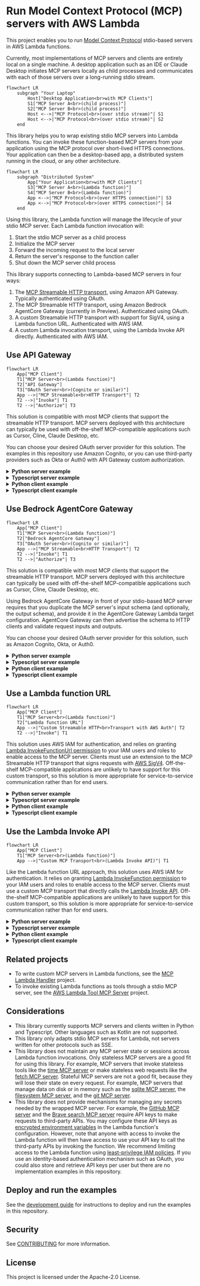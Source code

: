 # Run Model Context Protocol (MCP) servers with AWS Lambda

This project enables you to run [Model Context Protocol](https://modelcontextprotocol.io) stdio-based servers in AWS Lambda functions.

Currently, most implementations of MCP servers and clients are entirely local on a single machine.
A desktop application such as an IDE or Claude Desktop initiates MCP servers locally as child processes
and communicates with each of those servers over a long-running stdio stream.

```mermaid
flowchart LR
    subgraph "Your Laptop"
        Host["Desktop Application<br>with MCP Clients"]
        S1["MCP Server A<br>(child process)"]
        S2["MCP Server B<br>(child process)"]
        Host <-->|"MCP Protocol<br>(over stdio stream)"| S1
        Host <-->|"MCP Protocol<br>(over stdio stream)"| S2
    end
```

This library helps you to wrap existing stdio MCP servers into Lambda functions.
You can invoke these function-based MCP servers from your application using the MCP protocol
over short-lived HTTPS connections.
Your application can then be a desktop-based app, a distributed system running in the cloud,
or any other architecture.

```mermaid
flowchart LR
    subgraph "Distributed System"
        App["Your Application<br>with MCP Clients"]
        S3["MCP Server A<br>(Lambda function)"]
        S4["MCP Server B<br>(Lambda function)"]
        App <-->|"MCP Protocol<br>(over HTTPS connection)"| S3
        App <-->|"MCP Protocol<br>(over HTTPS connection)"| S4
    end
```

Using this library, the Lambda function will manage the lifecycle of your stdio MCP server.
Each Lambda function invocation will:

1. Start the stdio MCP server as a child process
1. Initialize the MCP server
1. Forward the incoming request to the local server
1. Return the server's response to the function caller
1. Shut down the MCP server child process

This library supports connecting to Lambda-based MCP servers in four ways:

1. The [MCP Streamable HTTP transport](https://modelcontextprotocol.io/specification/2025-06-18/basic/transports#streamable-http), using Amazon API Gateway. Typically authenticated using OAuth.
1. The MCP Streamable HTTP transport, using Amazon Bedrock AgentCore Gateway (currently in Preview). Authenticated using OAuth.
1. A custom Streamable HTTP transport with support for SigV4, using a Lambda function URL. Authenticated with AWS IAM.
1. A custom Lambda invocation transport, using the Lambda Invoke API directly. Authenticated with AWS IAM.

## Use API Gateway

```mermaid
flowchart LR
    App["MCP Client"]
    T1["MCP Server<br>(Lambda function)"]
    T2["API Gateway"]
    T3["OAuth Server<br>(Cognito or similar)"]
    App -->|"MCP Streamable<br>HTTP Transport"| T2
    T2 -->|"Invoke"| T1
    T2 -->|"Authorize"| T3
```

This solution is compatible with most MCP clients that support the streamable HTTP transport.
MCP servers deployed with this architecture can typically be used with off-the-shelf
MCP-compatible applications such as Cursor, Cline, Claude Desktop, etc.

You can choose your desired OAuth server provider for this solution. The examples in this
repository use Amazon Cognito, or you can use third-party providers such as Okta or Auth0
with API Gateway custom authorization.

<details>

<summary><b>Python server example</b></summary>

```python
import sys
from mcp.client.stdio import StdioServerParameters
from mcp_lambda import APIGatewayProxyEventHandler, StdioServerAdapterRequestHandler

server_params = StdioServerParameters(
    command=sys.executable,
    args=[
        "-m",
        "my_mcp_server_python_module",
        "--my-server-command-line-parameter",
        "some_value",
    ],
)


request_handler = StdioServerAdapterRequestHandler(server_params)
event_handler = APIGatewayProxyEventHandler(request_handler)


def handler(event, context):
    return event_handler.handle(event, context)
```

See a full, deployable example [here](examples/servers/dad-jokes/).

</details>

<details>

<summary><b>Typescript server example</b></summary>

```typescript
import {
  Handler,
  Context,
  APIGatewayProxyWithCognitoAuthorizerEvent,
  APIGatewayProxyResult,
} from "aws-lambda";
import {
  APIGatewayProxyEventHandler,
  StdioServerAdapterRequestHandler,
} from "@aws/run-mcp-servers-with-aws-lambda";

const serverParams = {
  command: "npx",
  args: [
    "--offline",
    "my-mcp-server-typescript-module",
    "--my-server-command-line-parameter",
    "some_value",
  ],
};

const requestHandler = new APIGatewayProxyEventHandler(
  new StdioServerAdapterRequestHandler(serverParams)
);

export const handler: Handler = async (
  event: APIGatewayProxyWithCognitoAuthorizerEvent,
  context: Context
): Promise<APIGatewayProxyResult> => {
  return requestHandler.handle(event, context);
};
```

See a full, deployable example [here](examples/servers/dog-facts/).

</details>

<details>

<summary><b>Python client example</b></summary>

```python
from mcp import ClientSession
from mcp.client.streamable_http import streamablehttp_client

# Create OAuth client provider here

async with streamablehttp_client(
    url="https://abc123.execute-api.us-east-2.amazonaws.com/prod/mcp",
    auth=oauth_client_provider,
) as (
    read_stream,
    write_stream,
    _,
):
    async with ClientSession(read_stream, write_stream) as session:
        await session.initialize()
        tool_result = await session.call_tool("echo", {"message": "hello"})
```

See a full example as part of the sample chatbot [here](examples/chatbots/python/server_clients/interactive_oauth.py).

</details>

<details>

<summary><b>Typescript client example</b></summary>

```typescript
import { StreamableHTTPClientTransport } from "@modelcontextprotocol/sdk/client/streamableHttp.js";
import { Client } from "@modelcontextprotocol/sdk/client/index.js";

const client = new Client(
  {
    name: "my-client",
    version: "0.0.1",
  },
  {
    capabilities: {
      sampling: {},
    },
  }
);

// Create OAuth client provider here

const transport = new StreamableHTTPClientTransport(
  "https://abc123.execute-api.us-east-2.amazonaws.com/prod/mcp",
  {
    authProvider: oauthProvider,
  }
);
await client.connect(transport);
```

See a full example as part of the sample chatbot [here](examples/chatbots/typescript/src/server_clients/interactive_oauth.ts).

</details>

## Use Bedrock AgentCore Gateway

```mermaid
flowchart LR
    App["MCP Client"]
    T1["MCP Server<br>(Lambda function)"]
    T2["Bedrock AgentCore Gateway"]
    T3["OAuth Server<br>(Cognito or similar)"]
    App -->|"MCP Streamable<br>HTTP Transport"| T2
    T2 -->|"Invoke"| T1
    T2 -->|"Authorize"| T3
```

This solution is compatible with most MCP clients that support the streamable HTTP transport.
MCP servers deployed with this architecture can typically be used with off-the-shelf
MCP-compatible applications such as Cursor, Cline, Claude Desktop, etc.

Using Bedrock AgentCore Gateway in front of your stdio-based MCP server requires that
you duplicate the MCP server's input schema (and optionally, the output schema), and
provide it in the AgentCore Gateway Lambda target configuration. AgentCore Gateway
can then advertise the schema to HTTP clients and validate request inputs and outputs.

You can choose your desired OAuth server provider for this solution, such as Amazon Cognito,
Okta, or Auth0.

<details>

<summary><b>Python server example</b></summary>

```python
import sys
from mcp.client.stdio import StdioServerParameters
from mcp_lambda import BedrockAgentCoreGatewayTargetHandler, StdioServerAdapterRequestHandler

server_params = StdioServerParameters(
    command=sys.executable,
    args=[
        "-m",
        "my_mcp_server_python_module",
        "--my-server-command-line-parameter",
        "some_value",
    ],
)


request_handler = StdioServerAdapterRequestHandler(server_params)
event_handler = BedrockAgentCoreGatewayTargetHandler(request_handler)


def handler(event, context):
    return event_handler.handle(event, context)
```

</details>

<details>

<summary><b>Typescript server example</b></summary>

```typescript
import { Handler, Context } from "aws-lambda";
import {
  BedrockAgentCoreGatewayTargetHandler,
  StdioServerAdapterRequestHandler,
} from "@aws/run-mcp-servers-with-aws-lambda";

const serverParams = {
  command: "npx",
  args: [
    "--offline",
    "my-mcp-server-typescript-module",
    "--my-server-command-line-parameter",
    "some_value",
  ],
};

const requestHandler = new BedrockAgentCoreGatewayTargetHandler(
  new StdioServerAdapterRequestHandler(serverParams)
);

export const handler: Handler = async (
  event: event: Record<string, unknown>,
  context: Context
): Promise<event: Record<string, unknown>> => {
  return requestHandler.handle(event, context);
};
```

</details>

<details>

<summary><b>Python client example</b></summary>

```python
from mcp import ClientSession
from mcp.client.streamable_http import streamablehttp_client

# Create OAuth client provider here

async with streamablehttp_client(
    url="https://abc123.gateway.bedrock-agentcore.us-west-2.amazonaws.com/mcp",
    auth=oauth_client_provider,
) as (
    read_stream,
    write_stream,
    _,
):
    async with ClientSession(read_stream, write_stream) as session:
        await session.initialize()
        tool_result = await session.call_tool("echo", {"message": "hello"})
```

See a full example as part of the sample chatbot [here](examples/chatbots/python/server_clients/interactive_oauth.py).

</details>

<details>

<summary><b>Typescript client example</b></summary>

```typescript
import { StreamableHTTPClientTransport } from "@modelcontextprotocol/sdk/client/streamableHttp.js";
import { Client } from "@modelcontextprotocol/sdk/client/index.js";

const client = new Client(
  {
    name: "my-client",
    version: "0.0.1",
  },
  {
    capabilities: {
      sampling: {},
    },
  }
);

// Create OAuth client provider here

const transport = new StreamableHTTPClientTransport(
  "https://abc123.gateway.bedrock-agentcore.us-west-2.amazonaws.com/mcp",
  {
    authProvider: oauthProvider,
  }
);
await client.connect(transport);
```

See a full example as part of the sample chatbot [here](examples/chatbots/typescript/src/server_clients/interactive_oauth.ts).

</details>

## Use a Lambda function URL

```mermaid
flowchart LR
    App["MCP Client"]
    T1["MCP Server<br>(Lambda function)"]
    T2["Lambda function URL"]
    App -->|"Custom Streamable HTTP<br>Transport with AWS Auth"| T2
    T2 -->|"Invoke"| T1
```

This solution uses AWS IAM for authentication, and relies on granting
[Lambda InvokeFunctionUrl permission](https://docs.aws.amazon.com/lambda/latest/dg/urls-auth.html#urls-auth-iam) to your
IAM users and roles to enable access to the MCP server. Clients must use an extension to the MCP Streamable
HTTP transport that signs requests with [AWS SigV4](https://docs.aws.amazon.com/AmazonS3/latest/API/sig-v4-authenticating-requests.html).
Off-the-shelf MCP-compatible applications are unlikely to have support for this custom transport,
so this solution is more appropriate for service-to-service communication rather than for end users.

<details>

<summary><b>Python server example</b></summary>

```python
import sys
from mcp.client.stdio import StdioServerParameters
from mcp_lambda import LambdaFunctionURLEventHandler, StdioServerAdapterRequestHandler

server_params = StdioServerParameters(
    command=sys.executable,
    args=[
        "-m",
        "my_mcp_server_python_module",
        "--my-server-command-line-parameter",
        "some_value",
    ],
)


request_handler = StdioServerAdapterRequestHandler(server_params)
event_handler = LambdaFunctionURLEventHandler(request_handler)


def handler(event, context):
    return event_handler.handle(event, context)
```

See a full, deployable example [here](examples/servers/mcpdoc/).

</details>

<details>

<summary><b>Typescript server example</b></summary>

```typescript
import {
  Handler,
  Context,
  APIGatewayProxyEventV2WithIAMAuthorizer,
  APIGatewayProxyResultV2,
} from "aws-lambda";
import {
  LambdaFunctionURLEventHandler,
  StdioServerAdapterRequestHandler,
} from "@aws/run-mcp-servers-with-aws-lambda";

const serverParams = {
  command: "npx",
  args: [
    "--offline",
    "my-mcp-server-typescript-module",
    "--my-server-command-line-parameter",
    "some_value",
  ],
};

const requestHandler = new LambdaFunctionURLEventHandler(
  new StdioServerAdapterRequestHandler(serverParams)
);

export const handler: Handler = async (
  event: APIGatewayProxyEventV2WithIAMAuthorizer,
  context: Context
): Promise<APIGatewayProxyResultV2> => {
  return requestHandler.handle(event, context);
};
```

See a full, deployable example [here](examples/servers/cat-facts/).

</details>

<details>

<summary><b>Python client example</b></summary>

```python
from mcp import ClientSession
from mcp_lambda.client.streamable_http_sigv4 import streamablehttp_client_with_sigv4

async with streamablehttp_client_with_sigv4(
    url="https://url-id-12345.lambda-url.us-east-2.on.aws",
    service="lambda",
    region="us-east-2",
) as (
    read_stream,
    write_stream,
    _,
):
    async with ClientSession(read_stream, write_stream) as session:
        await session.initialize()
        tool_result = await session.call_tool("echo", {"message": "hello"})
```

See a full example as part of the sample chatbot [here](examples/chatbots/python/server_clients/lambda_function_url.py).

</details>

<details>

<summary><b>Typescript client example</b></summary>

```typescript
import { StreamableHTTPClientWithSigV4Transport } from "@aws/run-mcp-servers-with-aws-lambda";
import { Client } from "@modelcontextprotocol/sdk/client/index.js";

const client = new Client(
  {
    name: "my-client",
    version: "0.0.1",
  },
  {
    capabilities: {
      sampling: {},
    },
  }
);

const transport = new StreamableHTTPClientWithSigV4Transport(
  new URL("https://url-id-12345.lambda-url.us-east-2.on.aws"),
  {
    service: "lambda",
    region: "us-east-2",
  }
);
await client.connect(transport);
```

See a full example as part of the sample chatbot [here](examples/chatbots/typescript/src/server_clients/lambda_function_url.ts).

</details>

## Use the Lambda Invoke API

```mermaid
flowchart LR
    App["MCP Client"]
    T1["MCP Server<br>(Lambda function)"]
    App -->|"Custom MCP Transport<br>(Lambda Invoke API)"| T1
```

Like the Lambda function URL approach, this solution uses AWS IAM for authentication.
It relies on granting
[Lambda InvokeFunction permission](https://docs.aws.amazon.com/lambda/latest/dg/lambda-api-permissions-ref.html)
to your IAM users and roles to enable access to the MCP server.
Clients must use a custom MCP transport that directly calls the
[Lambda Invoke API](https://docs.aws.amazon.com/lambda/latest/api/API_Invoke.html).
Off-the-shelf MCP-compatible applications are unlikely to have support for this custom transport,
so this solution is more appropriate for service-to-service communication rather than for end users.

<details>

<summary><b>Python server example</b></summary>

```python
import sys
from mcp.client.stdio import StdioServerParameters
from mcp_lambda import stdio_server_adapter

server_params = StdioServerParameters(
    command=sys.executable,
    args=[
        "-m",
        "my_mcp_server_python_module",
        "--my-server-command-line-parameter",
        "some_value",
    ],
)


def handler(event, context):
    return stdio_server_adapter(server_params, event, context)
```

See a full, deployable example [here](examples/servers/time/).

</details>

<details>

<summary><b>Typescript server example</b></summary>

```typescript
import { Handler, Context } from "aws-lambda";
import { stdioServerAdapter } from "@aws/run-mcp-servers-with-aws-lambda";

const serverParams = {
  command: "npx",
  args: [
    "--offline",
    "my-mcp-server-typescript-module",
    "--my-server-command-line-parameter",
    "some_value",
  ],
};

export const handler: Handler = async (event, context: Context) => {
  return await stdioServerAdapter(serverParams, event, context);
};
```

See a full, deployable example [here](examples/servers/weather-alerts/).

</details>

<details>

<summary><b>Python client example</b></summary>

```python
from mcp import ClientSession
from mcp_lambda import LambdaFunctionParameters, lambda_function_client

server_params = LambdaFunctionParameters(
    function_name="my-mcp-server-function",
    region_name="us-east-2",
)

async with lambda_function_client(server_params) as (
    read_stream,
    write_stream,
):
    async with ClientSession(read_stream, write_stream) as session:
        await session.initialize()
        tool_result = await session.call_tool("echo", {"message": "hello"})
```

See a full example as part of the sample chatbot [here](examples/chatbots/python/server_clients/lambda_function.py).

</details>

<details>

<summary><b>Typescript client example</b></summary>

```typescript
import {
  LambdaFunctionParameters,
  LambdaFunctionClientTransport,
} from "@aws/run-mcp-servers-with-aws-lambda";
import { Client } from "@modelcontextprotocol/sdk/client/index.js";

const serverParams: LambdaFunctionParameters = {
  functionName: "my-mcp-server-function",
  regionName: "us-east-2",
};

const client = new Client(
  {
    name: "my-client",
    version: "0.0.1",
  },
  {
    capabilities: {
      sampling: {},
    },
  }
);

const transport = new LambdaFunctionClientTransport(serverParams);
await client.connect(transport);
```

See a full example as part of the sample chatbot [here](examples/chatbots/typescript/src/server_clients/lambda_function.ts).

</details>

## Related projects

- To write custom MCP servers in Lambda functions,
  see the [MCP Lambda Handler](https://github.com/awslabs/mcp/tree/main/src/mcp-lambda-handler) project.
- To invoke existing Lambda functions as tools through a stdio MCP server,
  see the [AWS Lambda Tool MCP Server](https://awslabs.github.io/mcp/servers/lambda-tool-mcp-server/) project.

## Considerations

- This library currently supports MCP servers and clients written in Python and Typescript.
  Other languages such as Kotlin are not supported.
- This library only adapts stdio MCP servers for Lambda, not servers written for other protocols such as SSE.
- This library does not maintain any MCP server state or sessions across Lambda function invocations.
  Only stateless MCP servers are a good fit for using this library. For example, MCP servers
  that invoke stateless tools like the [time MCP server](https://github.com/modelcontextprotocol/servers/tree/main/src/time)
  or make stateless web requests like the [fetch MCP server](https://github.com/modelcontextprotocol/servers/tree/main/src/fetch).
  Stateful MCP servers are not a good fit, because they will lose their state on every request.
  For example, MCP servers that manage data on disk or in memory such as
  the [sqlite MCP server](https://github.com/modelcontextprotocol/servers/tree/main/src/sqlite),
  the [filesystem MCP server](https://github.com/modelcontextprotocol/servers/tree/main/src/filesystem),
  and the [git MCP server](https://github.com/modelcontextprotocol/servers/tree/main/src/git).
- This library does not provide mechanisms for managing any secrets needed by the wrapped
  MCP server. For example, the [GitHub MCP server](https://github.com/modelcontextprotocol/servers/tree/main/src/github)
  and the [Brave search MCP server](https://github.com/modelcontextprotocol/servers/tree/main/src/brave-search)
  require API keys to make requests to third-party APIs.
  You may configure these API keys as
  [encrypted environment variables](https://docs.aws.amazon.com/lambda/latest/dg/configuration-envvars-encryption.html)
  in the Lambda function's configuration. However, note that anyone with access to invoke the Lambda function
  will then have access to use your API key to call the third-party APIs by invoking the function.
  We recommend limiting access to the Lambda function using
  [least-privilege IAM policies](https://docs.aws.amazon.com/lambda/latest/dg/security-iam.html).
  If you use an identity-based authentication mechanism such as OAuth, you could also store and retrieve API keys per user but there are no implementation examples in this repository.

## Deploy and run the examples

See the [development guide](DEVELOP.md) for instructions to deploy and run the examples in this repository.

## Security

See [CONTRIBUTING](CONTRIBUTING.md#security-issue-notifications) for more information.

## License

This project is licensed under the Apache-2.0 License.
